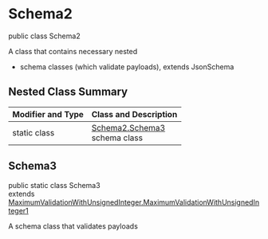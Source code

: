 # Schema2
public class Schema2

A class that contains necessary nested
- schema classes (which validate payloads), extends JsonSchema

## Nested Class Summary
| Modifier and Type | Class and Description |
| ----------------- | ---------------------- |
| static class | [Schema2.Schema3](#schema3)<br> schema class |

## Schema3
public static class Schema3<br>
extends [MaximumValidationWithUnsignedInteger.MaximumValidationWithUnsignedInteger1](../../../../../../components/schemas/MaximumValidationWithUnsignedInteger.md#maximumvalidationwithunsignedinteger1)

A schema class that validates payloads
